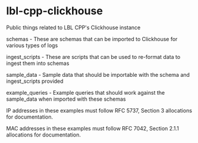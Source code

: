 # lbl-cpp-clickhouse
Public things related to LBL CPP's Clickhouse instance

schemas - These are schemas that can be imported to Clickhouse for various types of logs

ingest_scripts - These are scripts that can be used to re-format data to ingest them into schemas

sample_data - Sample data that should be importable with the schema and ingest_scripts provided

example_queries - Example queries that should work against the sample_data when imported with these schemas

IP addresses in these examples must follow RFC 5737, Section 3 allocations for documentation.

MAC addresses in these examples must follow RFC 7042, Section 2.1.1 allocations for documentation.
